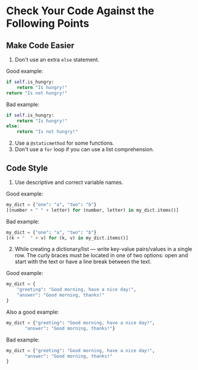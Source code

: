 # Сheck Your Code Against the Following Points
## Make Code Easier

1. Don't use an extra `else` statement.

Good example:

```python
if self.is_hungry:
    return "Is hungry!"
return "Is not hungry!"
```

Bad example:

```python
if self.is_hungry:
    return "Is hungry!"
else:
    return "Is not hungry!"
```

2. Use a `@staticmethod` for some functions.
3. Don't use a `for` loop if you can use a list comprehension.

## Code Style

1. Use descriptive and correct variable names.

Good example:

```python
my_dict = {"one": "a", "two": "b"}
[(number + " " + letter) for (number, letter) in my_dict.items()]
```

Bad example:

```python
my_dict = {"one": "a", "two": "b"}
[(k + "  " + v) for (k, v) in my_dict.items()]
```

2. While creating a dictionary/list — write key-value pairs/values in a single row. The curly braces must be located in one of two options: open and start with the text or have a line break between the text. 

Good example:

```python
my_dict = {
    "greeting": "Good morning, have a nice day!", 
    "answer": "Good morning, thanks!"
}

```

Also a good example:

```python
my_dict = {"greeting": "Good morning, have a nice day!", 
	   "answer": "Good morning, thanks!"}
```

Bad example:

```python
my_dict = {"greeting": "Good morning, have a nice day!", 
	   "answer": "Good morning, thanks!"
}
```

